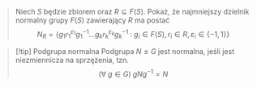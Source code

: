 > Niech $S$ będzie zbiorem oraz $R\subseteq F(S)$. Pokaż, że najmniejszy dzielnik normalny grupy $F(S)$ zawierający $R$ ma postać
> $$N_R=\{g_1r_1^{\varepsilon_1}g_1^{-1}...g_kr_k^{\varepsilon_k}g_k^{-1}\;:\;g_i\in F(S),r_i\in R,\varepsilon_i\in\{-1,1\}\}$$

>[!tip] Podgrupa normalna
>  Podgrupa $N\leq G$ jest normalna, jeśli jest niezmiennicza na sprzężenia, tzn.
>  $$(\forall\;g\in G)\;gNg^{-1}=N$$

